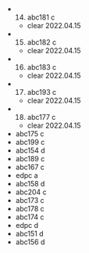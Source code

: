 - 14. abc181 c
  - clear 2022.04.15
- 15. abc182 c
  - clear 2022.04.15
- 16. abc183 c
  - clear 2022.04.15
- 17. abc193 c
  - clear 2022.04.15
- 18. abc177 c
  - clear 2022.04.15
- abc175 c
- abc199 c
- abc154 d
- abc189 c
- abc167 c
- edpc a
- abc158 d
- abc204 c
- abc173 c
- abc178 c
- abc174 c
- edpc d
- abc151 d
- abc156 d
